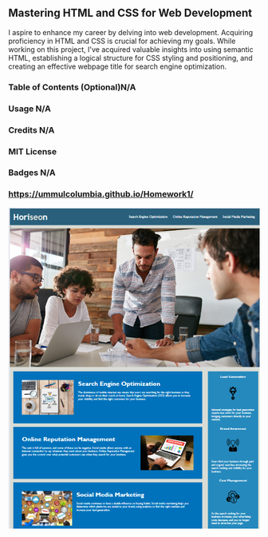 ## Mastering HTML and CSS for Web Development
I aspire to enhance my career by delving into web development. Acquiring proficiency in HTML and CSS is crucial for achieving my goals. While working on this project, I've acquired valuable insights into using semantic HTML, establishing a logical structure for CSS styling and positioning, and creating an effective webpage title for search engine optimization.

### Table of Contents (Optional)N/A

### Usage N/A

### Credits N/A

### MIT License 

### Badges N/A



###  https://ummulcolumbia.github.io/Homework1/

![Alt text](image-1.png)
